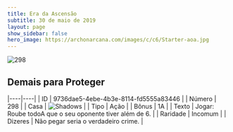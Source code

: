 ```yaml
---
title: Era da Ascensão
subtitle: 30 de maio de 2019
layout: page
show_sidebar: false
hero_image: https://archonarcana.com/images/c/c6/Starter-aoa.jpg
---
```


![298](https://cdn.keyforgegame.com/media/card_front/pt/435_298_R866R84J7FHJ_pt.png)

## Demais para Proteger

|----|----|
| ID | 9736dae5-4ebe-4b3e-8114-fd5555a83446 |
| Número | 298 |
| Casa | ![Shadows](https://archonarcana.com/images/thumb/e/ee/Shadows.png/22px-Shadows.png "Sombras") |
| Tipo | Ação |
| Bônus | 1A |
| Texto | Jogar: Roube todoA que o seu oponente tiver além de 6. |
| Raridade | Incomum |
| Dizeres | Não pegar seria o verdadeiro crime. |
